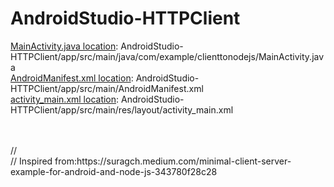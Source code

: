 # AndroidStudio-HTTPClient


[MainActivity.java location](https://github.com/KushMax/AndroidStudio-HTTPClient/blob/master/app/src/main/java/com/example/clienttonodejs/MainActivity.java): AndroidStudio-HTTPClient/app/src/main/java/com/example/clienttonodejs/MainActivity.java<br>
[AndroidManifest.xml location](AndroidStudio-HTTPClient/app/src/main/AndroidManifest.xml): AndroidStudio-HTTPClient/app/src/main/AndroidManifest.xml<br>
[activity_main.xml location](https://github.com/KushMax/AndroidStudio-HTTPClient/blob/master/app/src/main/res/layout/activity_main.xml): AndroidStudio-HTTPClient/app/src/main/res/layout/activity_main.xml<br>

<br>
<br>
// <br>
// Inspired from:https://suragch.medium.com/minimal-client-server-example-for-android-and-node-js-343780f28c28<br>
